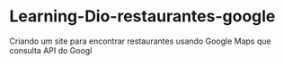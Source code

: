 # Learning-Dio-restaurantes-google
Criando um site para encontrar restaurantes usando Google Maps que consulta API do Googl
